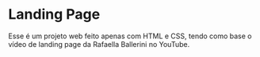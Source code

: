 # Landing Page

Esse é um projeto web feito apenas com HTML e CSS, tendo como base o vídeo de landing page da Rafaella Ballerini no YouTube.
